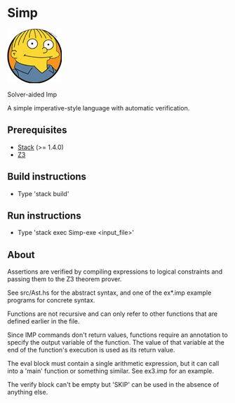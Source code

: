 # Simp
![Ralph](ralph1.png?raw=true "Ralph")

Solver-aided Imp

A simple imperative-style language with automatic verification.

## Prerequisites
* [Stack](https://docs.haskellstack.org/en/stable/README/) (>= 1.4.0)
* [Z3](https://github.com/Z3Prover/z3)

## Build instructions
* Type 'stack build'

## Run instructions
* Type 'stack exec Simp-exe <input_file>'

## About
Assertions are verified by compiling expressions to logical constraints
and passing them to the Z3 theorem prover.

See src/Ast.hs for the abstract syntax, and one of the ex*.imp example
programs for concrete syntax.

Functions are not recursive and can only refer to other functions that are
defined earlier in the file.

Since IMP commands don't return values, functions require an annotation
to specify the output variable of the function. The value of that
variable at the end of the function's execution is used as its return
value.

The eval block must contain a single arithmetic expression, but it can
call into a 'main' function or something similar. See ex3.imp for an
example.

The verify block can't be empty but 'SKIP' can be used in the absence
of anything else.
